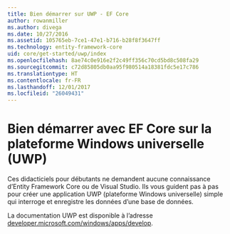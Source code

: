 ```yaml
---
title: Bien démarrer sur UWP - EF Core
author: rowanmiller
ms.author: divega
ms.date: 10/27/2016
ms.assetid: 105765eb-7ce1-47e1-b716-b28f8f3647ff
ms.technology: entity-framework-core
uid: core/get-started/uwp/index
ms.openlocfilehash: 8ae74c0e916e2f2c49ff356c70cd5bd8c508fa29
ms.sourcegitcommit: c72d85805db0aa95f980514a18381fdc5e17c786
ms.translationtype: HT
ms.contentlocale: fr-FR
ms.lasthandoff: 12/01/2017
ms.locfileid: "26049431"
---
```

# <a name="getting-started-with-ef-core-on-universal-windows-platform-uwp"></a>Bien démarrer avec EF Core sur la plateforme Windows universelle (UWP)

Ces didacticiels pour débutants ne demandent aucune connaissance d’Entity Framework Core ou de Visual Studio. Ils vous guident pas à pas pour créer une application UWP (plateforme Windows universelle) simple qui interroge et enregistre les données d’une base de données.

La documentation UWP est disponible à l’adresse [developer.microsoft.com/windows/apps/develop](https://developer.microsoft.com/windows/apps/develop).
